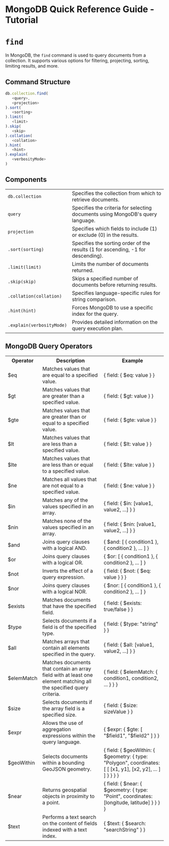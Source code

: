 # MongoDB Quick Reference Guide - Tutorial

# `find`

In MongoDB, the `find` command is used to query documents from a collection. It supports various options for filtering, projecting, sorting, limiting results, and more.

## Command Structure

```javascript
db.collection.find(
   <query>,
   <projection>
).sort(
   <sorting>
).limit(
   <limit>
).skip(
   <skip>
).collation(
   <collation>
).hint(
   <hint>
).explain(
   <verbosityMode>
)
```

## Components

<table>
    <tr>
        <td><code>db.collection</code></td>
        <td>Specifies the collection from which to retrieve documents.</td>
    </tr>
    <tr>
        <td><code>query</code></td>
        <td>Specifies the criteria for selecting documents using MongoDB's query language.</td>
    </tr>
    <tr>
        <td><code>projection</code></td>
        <td>Specifies which fields to include (1) or exclude (0) in the results.</td>
    </tr>
    <tr>
        <td><code>.sort(sorting)</code></td>
        <td>Specifies the sorting order of the results (1 for ascending, -1 for descending).</td>
    </tr>
    <tr>
        <td><code>.limit(limit)</code></td>
        <td>Limits the number of documents returned.</td>
    </tr>
    <tr>
        <td><code>.skip(skip)</code></td>
        <td>Skips a specified number of documents before returning results.</td>
    </tr>
    <tr>
        <td><code>.collation(collation)</code></td>
        <td>Specifies language-specific rules for string comparison.</td>
    </tr>
    <tr>
        <td><code>.hint(hint)</code></td>
        <td>Forces MongoDB to use a specific index for the query.</td>
    </tr>
    <tr>
        <td><code>.explain(verbosityMode)</code></td>
        <td>Provides detailed information on the query execution plan.</td>
    </tr>
</table>

<h2>MongoDB Query Operators</h2>

<table>
  <tr>
    <th>Operator</th>
    <th>Description</th>
    <th>Example</th>
  </tr>
  <tr>
    <td>$eq</td>
    <td>Matches values that are equal to a specified value.</td>
    <td>{ field: { $eq: value } }</td>
  </tr>
  <tr>
    <td>$gt</td>
    <td>Matches values that are greater than a specified value.</td>
    <td>{ field: { $gt: value } }</td>
  </tr>
  <tr>
    <td>$gte</td>
    <td>Matches values that are greater than or equal to a specified value.</td>
    <td>{ field: { $gte: value } }</td>
  </tr>
  <tr>
    <td>$lt</td>
    <td>Matches values that are less than a specified value.</td>
    <td>{ field: { $lt: value } }</td>
  </tr>
  <tr>
    <td>$lte</td>
    <td>Matches values that are less than or equal to a specified value.</td>
    <td>{ field: { $lte: value } }</td>
  </tr>
  <tr>
    <td>$ne</td>
    <td>Matches all values that are not equal to a specified value.</td>
    <td>{ field: { $ne: value } }</td>
  </tr>
  <tr>
    <td>$in</td>
    <td>Matches any of the values specified in an array.</td>
    <td>{ field: { $in: [value1, value2, ...] } }</td>
  </tr>
  <tr>
    <td>$nin</td>
    <td>Matches none of the values specified in an array.</td>
    <td>{ field: { $nin: [value1, value2, ...] } }</td>
  </tr>
  <tr>
    <td>$and</td>
    <td>Joins query clauses with a logical AND.</td>
    <td>{ $and: [ { condition1 }, { condition2 }, ... ] }</td>
  </tr>
  <tr>
    <td>$or</td>
    <td>Joins query clauses with a logical OR.</td>
    <td>{ $or: [ { condition1 }, { condition2 }, ... ] }</td>
  </tr>
  <tr>
    <td>$not</td>
    <td>Inverts the effect of a query expression.</td>
    <td>{ field: { $not: { $eq: value } } }</td>
  </tr>
  <tr>
    <td>$nor</td>
    <td>Joins query clauses with a logical NOR.</td>
    <td>{ $nor: [ { condition1 }, { condition2 }, ... ] }</td>
  </tr>
  <tr>
    <td>$exists</td>
    <td>Matches documents that have the specified field.</td>
    <td>{ field: { $exists: true/false } }</td>
  </tr>
  <tr>
    <td>$type</td>
    <td>Selects documents if a field is of the specified type.</td>
    <td>{ field: { $type: "string" } }</td>
  </tr>
  <tr>
    <td>$all</td>
    <td>Matches arrays that contain all elements specified in the query.</td>
    <td>{ field: { $all: [value1, value2, ...] } }</td>
  </tr>
  <tr>
    <td>$elemMatch</td>
    <td>Matches documents that contain an array field with at least one element matching all the specified query criteria.</td>
    <td>{ field: { $elemMatch: { condition1, condition2, ... } } }</td>
  </tr>
  <tr>
    <td>$size</td>
    <td>Selects documents if the array field is a specified size.</td>
    <td>{ field: { $size: sizeValue } }</td>
  </tr>
  <tr>
    <td>$expr</td>
    <td>Allows the use of aggregation expressions within the query language.</td>
    <td>{ $expr: { $gte: [ "$field1", "$field2" ] } }</td>
  </tr>
  <tr>
    <td>$geoWithin</td>
    <td>Selects documents within a bounding GeoJSON geometry.</td>
    <td>{ field: { $geoWithin: { $geometry: { type: "Polygon", coordinates: [ [ [x1, y1], [x2, y2], ... ] ] } } } }</td>
  </tr>
  <tr>
    <td>$near</td>
    <td>Returns geospatial objects in proximity to a point.</td>
    <td>{ field: { $near: { $geometry: { type: "Point", coordinates: [longitude, latitude] } } } }</td>
  </tr>
  <tr>
    <td>$text</td>
    <td>Performs a text search on the content of fields indexed with a text index.</td>
    <td>{ $text: { $search: "searchString" } }</td>
  </tr>
</table>

